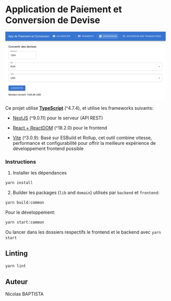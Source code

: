 # Application de Paiement et Conversion de Devise

![Screenshot of my app](doc/screenshot.png)

Ce projet utilise **[TypeScript](https://www.typescriptlang.org/)** (^4.7.4), et utilise les frameworks suivants:

- [NestJS](https://nestjs.com/) (^9.0.11) pour le serveur (API REST)

- [React + ReactDOM](https://reactjs.org/) (^18.2.0) pour le frontend

- [Vite](https://vitejs.dev/) (^3.0.9): Basé sur ESBuild et Rollup, cet outil combine vitesse, performance et configurabilité pour offrir la meilleure expérience de développement frontend possible

### Instructions

1. Installer les dépendances

```sh
yarn install
```

2. Builder les packages (`lib` and `domain`) utilisés par `backend` et `frontend`:

```sh
yarn build:common
```

Pour le développement:

```sh
yarn start:common
```

Ou lancer dans les dossiers respectifs le frontend et le backend avec `yarn start`

## Linting

```sh
yarn lint
```

## Auteur

Nicolas BAPTISTA
